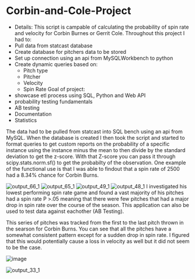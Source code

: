 # Corbin-and-Cole-Project
- Details:
This script is campable of calculating the probability of spin rate and velocity for Corbin Burnes or Gerrit Cole. Throughout this project I had to:
 - Pull data from statcast database
 - Create database for pitchers data to be stored
 - Set up connection using an api from MySQLWorkbench to python 
 - Create dynamic queries based on:
   - Pitch type 
   - Pitcher 
   - Velocity 
   - Spin Rate 
 Goal of project:
 - showcase etl process using SQL, Python and Web API
 - probability testing fundamentals 
 - AB testing
 - Documentation
 - Statistics

 The data had to be pulled from statcast into SQL bench using an api from MySQL. When the database is created I then took the script and started to format queries to get custom reports on the probability of a specific instance using the instance minus the mean to then divide by the standard deviation to get the z-score. With that Z-score you can pass it through scipy.stats.norm.sf() to get the probabilty of the observation. One example of the functional use is that I was able to findout that a spin rate of 2500 had a 8.34% chance for Corbin Burns. 

 
![output_66_1](https://user-images.githubusercontent.com/94020684/209399320-03e2b95d-749f-43c2-b78b-4e82891ad9ee.png)
![output_65_1](https://user-images.githubusercontent.com/94020684/209399321-1e155a6f-cad6-43a1-be1b-89eedcb24aa5.png)
![output_49_1](https://user-images.githubusercontent.com/94020684/209399322-7e64ace9-c74f-46b6-9d59-3d418bf30ede.png)
![output_48_1](https://user-images.githubusercontent.com/94020684/209399323-162e08a5-5888-4226-8453-c09db494b8d9.png)
I investigated his lowest performing spin rate game and found a vast majority of his pitches had a spin rate P >.05 meaning that there were few pitches that had a major drop in spin rate over the course of the season. This application can also be used to test data against eachother (AB Testing).  

This series of pitches was tracked from the first to the last pitch thrown in the searson for Corbin Burns. You can see that all the pitches have a somewhat consistent pattern except for a sudden drop in spin rate. I figured that this would potentially cause a loss in velocity as well but it did not seem to be the case. 


![image](https://user-images.githubusercontent.com/94020684/210619929-0a359cad-4bc0-465b-993a-401a1dd0e665.png)

![output_33_1](https://user-images.githubusercontent.com/94020684/209399324-abf59fb6-2c67-49bd-bcbe-e67933aed849.png)
